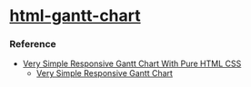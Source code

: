 [html-gantt-chart](https://dirkarnez.github.io/html-gantt-chart/)
=================================================================
### Reference
- [Very Simple Responsive Gantt Chart With Pure HTML CSS](https://code-boxx.com/responsive-gantt-chart-html-css/)
  - [Very Simple Responsive Gantt Chart](https://codepen.io/code-boxx/pen/YzgXGmv)
